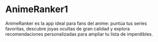 # AnimeRanker1
AnimeRanker es la app ideal para fans del anime: puntúa tus series favoritas, descubre joyas ocultas de gran calidad y explora recomendaciones personalizadas para ampliar tu lista de imperdibles.
